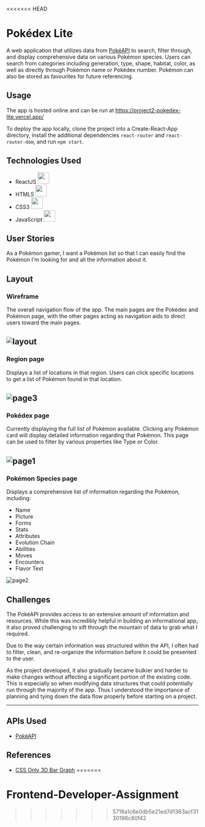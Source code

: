<<<<<<< HEAD
# Pokédex Lite

A web application that utilizes data from [PokéAPI](https://pokeapi.co/) to search, filter through, and display comprehensive data on various Pokémon species. Users can search from categories including generation, type, shape, habitat, color, as well as directly through Pokémon name or Pokédex number. Pokémon can also be stored as favourites for future referencing.

## Usage

The app is hosted online and can be run at https://project2-pokedex-lite.vercel.app/

To deploy the app locally, clone the project into a Create-React-App directory, install the additional dependencies `react-router` and `react-router-dom`, and run `npm start`.

## Technologies Used

- ReactJS <picture><source media="(prefers-color-scheme: dark)" srcset="https://cdn.jsdelivr.net/gh/llkyz/llkyz/icons/react/react-original.svg"><img height="30" width="30" src="https://cdn.jsdelivr.net/gh/llkyz/llkyz/icons/react/react-original.svg"></picture> 
- HTML5 <picture><source media="(prefers-color-scheme: dark)" srcset="https://cdn.jsdelivr.net/gh/llkyz/llkyz/icons/html5/html5-white-original-wordmark.svg"><img height="30" width="30" src="https://cdn.jsdelivr.net/gh/llkyz/llkyz/icons/html5/html5-original-wordmark.svg"></picture>
- CSS3 <picture><source media="(prefers-color-scheme: dark)" srcset="https://cdn.jsdelivr.net/gh/llkyz/llkyz/icons/css3/css3-white-original-wordmark.svg"><img height="30" width="30" src="https://cdn.jsdelivr.net/gh/llkyz/llkyz/icons/css3/css3-original-wordmark.svg"></picture>
- JavaScript <picture><source media="(prefers-color-scheme: dark)" srcset="https://cdn.jsdelivr.net/gh/llkyz/llkyz/icons/javascript/javascript-original.svg"><img height="30" width="30" src="https://cdn.jsdelivr.net/gh/llkyz/llkyz/icons/javascript/javascript-original.svg"></picture>

## User Stories

As a Pokémon gamer, I want a Pokémon list so that I can easily find the Pokémon I'm looking for and all the information about it.

## Layout

### Wireframe

The overall navigation flow of the app. The main pages are the Pokédex and Pokémon page, with the other pages acting as navigation aids to direct users toward the main pages.

![layout](https://user-images.githubusercontent.com/115427253/204695718-2d1a6b7c-7078-4f90-943d-a3bb2b7bca92.png)
---

### Region page

Displays a list of locations in that region. Users can click specific locations to get a list of Pokémon found in that location.

![page3](https://user-images.githubusercontent.com/115427253/204696919-d87f04e2-73f6-45c5-a1f1-e48801ab5991.jpg)
---

### Pokédex page

Currently displaying the full list of Pokémon available. Clicking any Pokémon card will display detailed information regarding that Pokémon. This page can be used to filter by various properties like Type or Color.

![page1](https://user-images.githubusercontent.com/115427253/204696899-728e044a-b0c5-43f3-a9df-2dfd0edc7d06.jpg)
---

### Pokémon Species page

Displays a comprehensive list of information regarding the Pokémon, including:
- Name
- Picture
- Forms
- Stats
- Attributes
- Evolution Chain
- Abilities
- Moves
- Encounters
- Flavor Text

![page2](https://user-images.githubusercontent.com/115427253/204696909-f80f01b4-7f46-415d-9c40-d3f88e4cdd25.jpg)

## Challenges

The PokéAPI provides access to an extensive amount of information and resources. While this was incredibly helpful in building an informational app, it also proved challenging to sift through the mountain of data to grab what I required.

Due to the way certain information was structured within the API, I often had to filter, clean, and re-organize the information before it could be presented to the user.

As the project developed, it also gradually became bulkier and harder to make changes without affecting a significant portion of the existing code. This is especially so when modifying data structures that could potentially run through the majority of the app. Thus I understood the importance of planning and tying down the data flow properly before starting on a project.

<hr>

## APIs Used

- [PokéAPI](https://pokeapi.co/)

## References

- [CSS Only 3D Bar Graph](https://codepen.io/TimRuby/pen/DGYoYz)
=======
# Frontend-Developer-Assignment
>>>>>>> 5718a1c6e0db5e21ed7d1363acf3130196c80f42
